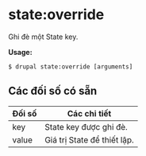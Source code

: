 # state:override
Ghi đè một State key.

**Usage:**
```
$ drupal state:override [arguments] 
```

## Các đối số có sẵn
Đối số | Các chi tiết
---------|-------------
key | State key được ghi đè.
value | Giá trị State để thiết lập.
